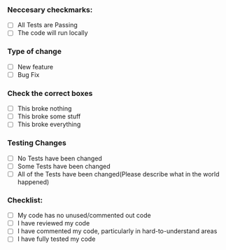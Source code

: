 ### Neccesary checkmarks:

* [ ] All Tests are Passing
* [ ] The code will run locally

### Type of change

* [ ] New feature
* [ ] Bug Fix

### Check the correct boxes

* [ ] This broke nothing
* [ ] This broke some stuff
* [ ] This broke everything

### Testing Changes

* [ ] No Tests have been changed
* [ ] Some Tests have been changed
* [ ] All of the Tests have been changed(Please describe what in the world happened)

### Checklist:

* [ ] My code has no unused/commented out code
* [ ] I have reviewed my code
* [ ] I have commented my code, particularly in hard-to-understand areas
* [ ] I have fully tested my code
